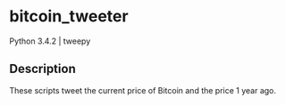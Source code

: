 # bitcoin_tweeter
Python 3.4.2 | tweepy

## Description
These scripts tweet the current price of Bitcoin and the price 1 year ago. 

